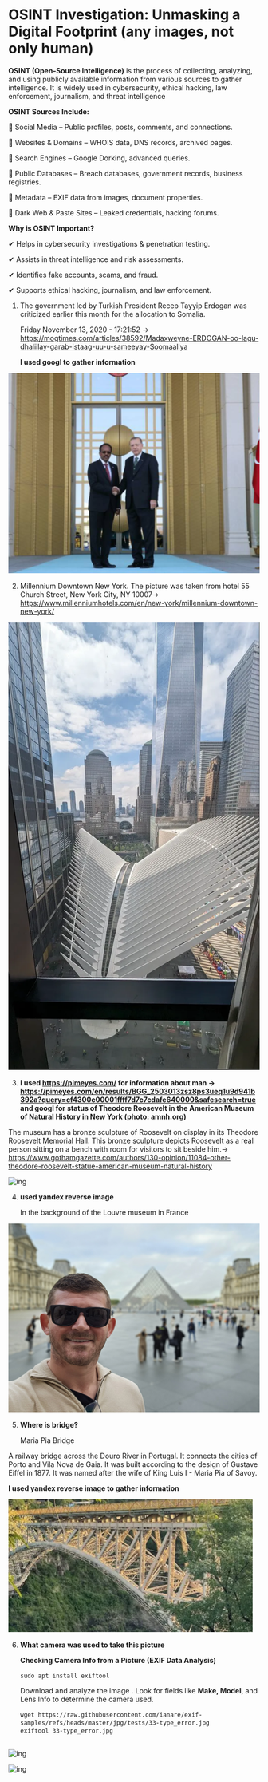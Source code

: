  # OSINT Investigation: Unmasking a Digital Footprint (any images, not only human)

 **OSINT (Open-Source Intelligence)** is the process of collecting, analyzing, and using publicly available information from various sources to gather intelligence. It is widely used in cybersecurity, ethical hacking, law enforcement, journalism, and threat intelligence
 
**OSINT Sources Include:**

🔹 Social Media – Public profiles, posts, comments, and connections.

🔹 Websites & Domains – WHOIS data, DNS records, archived pages.

🔹 Search Engines – Google Dorking, advanced queries.

🔹 Public Databases – Breach databases, government records, business registries.

🔹 Metadata – EXIF data from images, document properties.

🔹 Dark Web & Paste Sites – Leaked credentials, hacking forums.

**Why is OSINT Important?**

✔ Helps in cybersecurity investigations & penetration testing.

✔ Assists in threat intelligence and risk assessments.

✔ Identifies fake accounts, scams, and fraud.

✔ Supports ethical hacking, journalism, and law enforcement.

1. The government led by Turkish President Recep Tayyip Erdogan was criticized earlier this month for the allocation to Somalia.
   
   Friday November 13, 2020 - 17:21:52  -> https://mogtimes.com/articles/38592/Madaxweyne-ERDOGAN-oo-lagu-dhaliilay-garab-istaag-uu-u-sameeyay-Soomaaliya
   
   **I used googl to gather information**
   
![ing](https://github.com/Sonakhach/project6/blob/main/image.png)

2. Millennium Downtown New York. The picture was taken from hotel  55 Church Street, New York City, NY 10007-> https://www.millenniumhotels.com/en/new-york/millennium-downtown-new-york/
   
![ing](https://github.com/Sonakhach/project6/blob/main/1xuvCveFEJVZT7GMjAk2qFQ.png)

3. **I used  https://pimeyes.com/ for information about man -> https://pimeyes.com/en/results/BGG_2503013zsz8ps3ueq1u9d941b392a?query=cf4300c00001ffff7d7c7cdafe640000&safesearch=true  and googl for status of Theodore Roosevelt in the American Museum of Natural History in New York (photo: amnh.org)**
   
The museum  has a bronze sculpture of Roosevelt on display in its Theodore Roosevelt Memorial Hall. This bronze sculpture depicts Roosevelt as a real person sitting on a bench with room for visitors to sit beside him.-> https://www.gothamgazette.com/authors/130-opinion/11084-other-theodore-roosevelt-statue-american-museum-natural-history
   
![ing](https://github.com/Sonakhach/project6/blob/main/F6FkAd-XcAAbSwy.png)

4. **used yandex reverse image**
   
   In the background of the Louvre museum in France
   
![ing](https://github.com/Sonakhach/project6/blob/main/GZRZ4vzWEAAveCz.png)

5. **Where is bridge?**

   Maria Pia Bridge

A railway bridge across the Douro River in Portugal. It connects the cities of Porto and Vila Nova de Gaia. It was built according to the design of Gustave Eiffel in 1877. It was named after the wife of King Luis I - Maria Pia of Savoy.

**I used yandex reverse image to gather information**

![ing](https://github.com/Sonakhach/project6/blob/main/imostik.png)

6. **What camera was used to take this picture**


    **Checking Camera Info from a Picture (EXIF Data Analysis)**

   ```
   sudo apt install exiftool
   ```
   
   Download and analyze the image . Look for fields like **Make, Model**, and Lens Info to determine the camera used.
   
   ```
   wget https://raw.githubusercontent.com/ianare/exif-samples/refs/heads/master/jpg/tests/33-type_error.jpg
   exiftool 33-type_error.jpg
  

  ![ing](https://github.com/Sonakhach/project6/blob/main/Screenshot%20from%202025-03-02%2011-19-38.png)

  ![ing](https://github.com/Sonakhach/project6/blob/main/Screenshot%20from%202025-03-02%2012-41-49.png)
